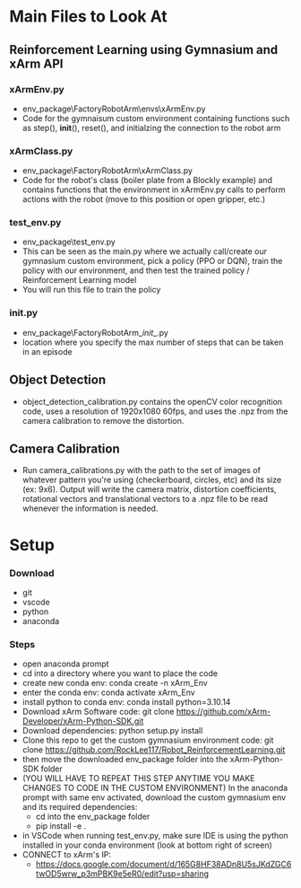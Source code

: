 # Main Files to Look At

## Reinforcement Learning using Gymnasium and xArm API

### xArmEnv.py
- env_package\FactoryRobotArm\envs\xArmEnv.py
- Code for the gymnaisum custom environment containing functions such as step(), __init__(), reset(), and initialzing the connection to the robot arm

### xArmClass.py
- env_package\FactoryRobotArm\xArmClass.py
- Code for the robot's class (boiler plate from a Blockly example) and contains functions that the environment in xArmEnv.py calls to perform actions with the robot (move to this position or open gripper, etc.)

### test_env.py
- env_package\test_env.py
- This can be seen as the main.py where we actually call/create our gymnasium custom environment, pick a policy (PPO or DQN), train the policy with our environment, and then test the trained policy / Reinforcement Learning model
- You will run this file to train the policy

### __init__.py
- env_package\FactoryRobotArm\__init__.py
- location where you specify the max number of steps that can be taken in an episode

## Object Detection
- object_detection_calibration.py contains the openCV color recognition code, uses a resolution of 1920x1080 60fps, and uses the .npz from the camera calibration to remove the distortion.

## Camera Calibration
- Run camera_calibrations.py with the path to the set of images of whatever pattern you're using (checkerboard, circles, etc) and its size (ex: 9x6). Output will write the camera matrix, distortion coefficients, rotational vectors and translational vectors to a .npz file to be read whenever the information is needed.

# Setup 

### Download
- git
- vscode
- python
- anaconda

### Steps
- open anaconda prompt
- cd into a directory where you want to place the code
- create new conda env: conda create -n xArm_Env
- enter the conda env: conda activate xArm_Env
- install python to conda env: conda install python=3.10.14
- Download xArm Software code: git clone https://github.com/xArm-Developer/xArm-Python-SDK.git
- Download dependencies: python setup.py install
- Clone this repo to get the custom gymnasium environment code: git clone https://github.com/RockLee117/Robot_ReinforcementLearning.git
- then move the downloaded env_package folder into the xArm-Python-SDK folder
- (YOU WILL HAVE TO REPEAT THIS STEP ANYTIME YOU MAKE CHANGES TO CODE IN THE CUSTOM ENVIRONMENT) In the anaconda prompt with same env activated, download the custom gymnasium env and its required dependencies:
  - cd into the env_package folder
  - pip install -e .
- in VSCode when running test_env.py, make sure IDE is using the python installed in your conda environment (look at bottom right of screen)
- CONNECT to xArm's IP:
  - https://docs.google.com/document/d/165G8HF38ADn8U5sJKdZGC6twOD5wrw_p3mPBK9e5eR0/edit?usp=sharing   
